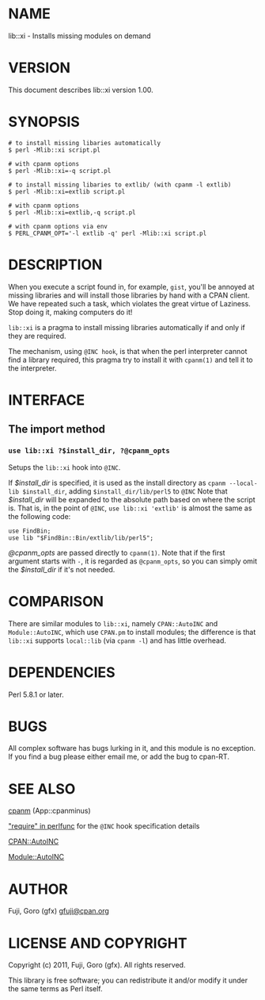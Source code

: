 # NAME

lib::xi - Installs missing modules on demand

# VERSION

This document describes lib::xi version 1.00.

# SYNOPSIS

    # to install missing libaries automatically
    $ perl -Mlib::xi script.pl

    # with cpanm options
    $ perl -Mlib::xi=-q script.pl

    # to install missing libaries to extlib/ (with cpanm -l extlib)
    $ perl -Mlib::xi=extlib script.pl

    # with cpanm options
    $ perl -Mlib::xi=extlib,-q script.pl

    # with cpanm options via env
    $ PERL_CPANM_OPT='-l extlib -q' perl -Mlib::xi script.pl

# DESCRIPTION

When you execute a script found in, for example, `gist`, you'll be annoyed
at missing libraries and will install those libraries by hand with a CPAN
client. We have repeated such a task, which violates the great virtue of
Laziness. Stop doing it, making computers do it!

`lib::xi` is a pragma to install missing libraries automatically if and only
if they are required.

The mechanism, using `@INC hook`, is that when the perl interpreter cannot
find a library required, this pragma try to install it with `cpanm(1)` and
tell it to the interpreter.

# INTERFACE

## The import method

### `use lib::xi ?$install_dir, ?@cpanm_opts`

Setups the `lib::xi` hook into `@INC`.

If _$install\_dir_ is specified, it is used as the install directory as
`cpanm --local-lib $install_dir`, adding `$install_dir/lib/perl5` to `@INC`
Note that _$install\_dir_ will be expanded to the absolute path based on
where the script is. That is, in the point of `@INC`, `use lib::xi 'extlib'` is almost the same as the following code:

    use FindBin;
    use lib "$FindBin::Bin/extlib/lib/perl5";

_@cpanm\_opts_ are passed directly to `cpanm(1)`. Note that if the first argument starts with `-`, it is regarded as `@cpanm_opts`, so you can simply omit
the _$install\_dir_ if it's not needed.

# COMPARISON

There are similar modules to `lib::xi`, namely `CPAN::AutoINC` and
`Module::AutoINC`, which use `CPAN.pm` to install modules; the difference
is that `lib::xi` supports `local::lib` (via `cpanm -l`) and has little
overhead.

# DEPENDENCIES

Perl 5.8.1 or later.

# BUGS

All complex software has bugs lurking in it, and this module is no
exception. If you find a bug please either email me, or add the bug
to cpan-RT.

# SEE ALSO

[cpanm](http://search.cpan.org/perldoc?cpanm) (App::cpanminus)

["require" in perlfunc](http://search.cpan.org/perldoc?perlfunc#require) for the `@INC` hook specification details

[CPAN::AutoINC](http://search.cpan.org/perldoc?CPAN::AutoINC)

[Module::AutoINC](http://search.cpan.org/perldoc?Module::AutoINC)

# AUTHOR

Fuji, Goro (gfx) <gfuji@cpan.org>

# LICENSE AND COPYRIGHT

Copyright (c) 2011, Fuji, Goro (gfx). All rights reserved.

This library is free software; you can redistribute it and/or modify
it under the same terms as Perl itself.
